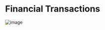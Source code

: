 # Financial Transactions

 ![image](https://github.com/DouglasTrindade/financial-transactions/assets/91023162/ba66873d-6de6-435a-800c-87265bdc6bf3)
